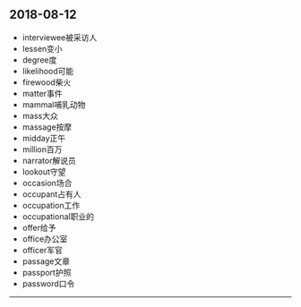 2018-08-12
---
- interviewee被采访人
- lessen变小
- degree度
- likelihood可能
- firewood柴火
- matter事件
- mammal哺乳动物
- mass大众
- massage按摩
- midday正午
- million百万
- narrator解说员
- lookout守望
- occasion场合
- occupant占有人
- occupation工作
- occupational职业的
- offer给予
- office办公室
- officer军官
- passage文章
- passport护照
- password口令
---
